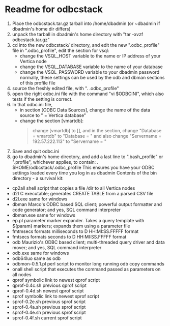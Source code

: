 # Readme for odbcstack

1. Place the odbcstack.tar.gz tarball into /home/dbadmin (or ~dbadmin if dbadmin's home dir differs)
2. unpack the tarball in dbadmin's home directory with "tar -xvzf odbcstack.tar.gz"
3. cd into the new odbcstack/ directory, and edit the new ".odbc_profile" file
   in ".odbc_profile", edit the section for vsql: 
    * change the VSQL_HOST variable to the name or IP address of your Vertica node
    * change the VSQL_DATABASE variable to the name of your database
    * change the VSQL_PASSWORD variable to your dbadmin password
    normally, these settings can be used by the odb and dbman sections of this profile file
4. source the freshly edited file, with ". .odbc_profile"
5. open the right odbc.ini file with the command "vi $ODBCINI", which also tests if the setting is correct.
6. In that odbc.ini file, 
   * in section [ODBC Data Sources], change the name of the data source to "<your db name> = Vertica database"
   * change the section [vmartdb]: 
     > change [vmartdb] to [<your db name>], 
     > and in the section, change  "Database = vmartdb" to "Database = <your db name>"
     > and also change "Servername = 192.57.222.113" to "Servername = <name or IP address of your Vertica node> "
7. Save and quit odbc.ini
8. go to dbadmin's home directory, and add a last line to ".bash_profile" or ".profile", whichever applies, to contain:
   . $HOME/odbcstack/.odbc_profile
   This ensures you have your ODBC settings loaded every time you log in as dbadmin
Contents of the bin directory - a survival kit:
* cp2all            shell script that copies a file /dir to all Vertica nodes
* d2l               C executable; generates CREATE TABLE from a parsed CSV file
* d2l.exe           same for windows
* dbman             Marco's ODBC based SQL client; powerful output formatter and code generator; and yes, SQL command interpreter
* dbman.exe         same for windows
* ep.pl             parameter marker expander. Takes a query template with ${param} markers; expands them using a parameter file
* fmtmsecs          formats milliseconds to D HH:MI:SS.FFFFF format
* fmtsecs           formats seconds to D HH:MI:SS.FFFFF format
* odb               Maurizio's ODBC based client; multi-threaded query driver and data mover; and yes, SQL command interpreter
* odb.exe           same for windows
* odb64luo          same as odb
* odbmon-0.5.1.pl   perl script to monitor long running odb copy commands
* onall             shell script that executes the command passed as parameters on all nodes
* qprof             symbolic link to newest qprof script 
* qprof-0.4c.sh     previous qprof script
* qprof-0.4d.sh     newest qprof script 
* sprof             symbolic link to newest sprof script
* sprof-0.2e.sh     previous sprof script 
* sprof-0.4a.sh     previous sprof script 
* sprof-0.4e.sh     previous sprof script 
* sprof-0.4f.sh     current  sprof script 

